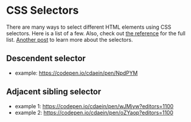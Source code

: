 # CSS Selectors

There are many ways to select different HTML elements using CSS selectors. Here is a list of a few. Also, check out [the reference](https://www.w3schools.com/cssref/css_selectors.asp) for the full list. [Another post](https://code.tutsplus.com/tutorials/the-30-css-selectors-you-must-memorize--net-16048) to learn more about the selectors.

## Descendent selector
- example: https://codepen.io/cdaein/pen/NpdPYM

## Adjacent sibling selector
- example 1: https://codepen.io/cdaein/pen/wJMjyw?editors=1100
- example 2: https://codepen.io/cdaein/pen/oZYaop?editors=1100


